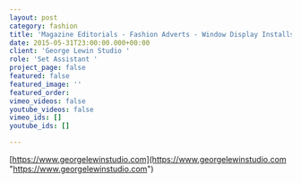 ```yaml
---
layout: post
category: fashion
title: 'Magazine Editorials - Fashion Adverts - Window Display Installs '
date: 2015-05-31T23:00:00.000+00:00
client: 'George Lewin Studio '
role: 'Set Assistant '
project_page: false
featured: false
featured_image: ''
featured_order: 
vimeo_videos: false
youtube_videos: false
vimeo_ids: []
youtube_ids: []

---
```

[https://www.georgelewinstudio.com](https://www.georgelewinstudio.com "https://www.georgelewinstudio.com")